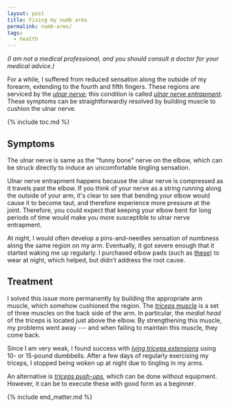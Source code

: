 ```yaml
---
layout: post
title: Fixing my numb arms
permalink: numb-arms/
tags:
  - health
---
```


*(I am not a medical professional, and you should consult a doctor for your medical advice.)*

For a while, I suffered from reduced sensation along the outside of my forearm, extending to the fourth and fifth fingers. These regions are serviced by the [*ulnar nerve*](https://en.wikipedia.org/wiki/Ulnar_nerve); this condition is called [*ulnar nerve entrapment*](https://en.wikipedia.org/wiki/Ulnar_nerve_entrapment). These symptoms can be straightforwardly resolved by building muscle to cushion the ulnar nerve.

{% include toc.md %}

## Symptoms

The ulnar nerve is same as the "funny bone" nerve on the elbow, which can be struck directly to induce an uncomfortable tingling sensation.

Ulnar nerve entrapment happens because the ulnar nerve is compressed as it travels past the elbow. If you think of your nerve as a string running along the outside of your arm, it's clear to see that bending your elbow would cause it to become taut, and therefore experience more pressure at the joint. Therefore, you could expect that keeping your elbow bent for long periods of time would make you more susceptible to ulnar nerve entrapment.

At night, I would often develop a pins-and-needles sensation of numbness along the same region on my arm. Eventually, it got severe enough that it started waking me up regularly. I purchased elbow pads (such as [these](https://www.amazon.com/Heelbo-Heel-Elbow-Protector-BLUE/dp/B01AE5MVB6)) to wear at night, which helped, but didn't address the root cause.

## Treatment

I solved this issue more permanently by building the appropriate arm muscle, which somehow cushioned the region. The [*triceps* muscle](https://en.wikipedia.org/wiki/Triceps) is a set of three muscles on the back side of the arm. In particular, the *medial head* of the triceps is located just above the elbow. By strengthening this muscle, my problems went away --- and when failing to maintain this muscle, they come back.

Since I am very weak, I found success with [*lying triceps extensions*](https://en.wikipedia.org/wiki/Lying_triceps_extensions) using 10- or 15-pound dumbbells. After a few days of regularly exercising my triceps, I stopped being woken up at night due to tingling in my arms.

An alternative is [*triceps push-ups*](https://en.wikipedia.org/wiki/Lying_triceps_extensions#Triceps_extension_push-ups), which can be done without equipment. However, it can be to execute these with good form as a beginner.

{% include end_matter.md %}
